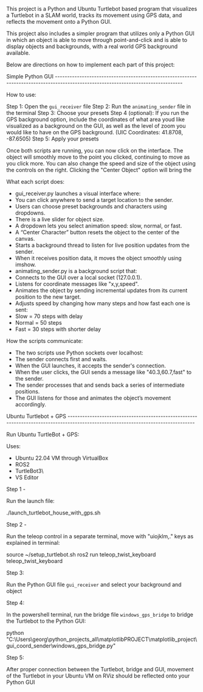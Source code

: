 This project is a Python and Ubuntu Turtlebot based program that visualizes a Turtlebot in a SLAM world, tracks its movement using GPS data, and reflects the movement onto a Python GUI.

This project also includes a simpler program that utilizes only a Python GUI in which an object is able to move through point-and-click and is able to display objects and backgrounds, with a real world GPS background available. 

Below are directions on how to implement each part of this project:


Simple Python GUI ----------------------------------------------------------------------------------------------------------------------------------

How to use:

Step 1: Open the `gui_receiver` file
Step 2: Run the `animating_sender` file in the terminal
Step 3: Choose your presets
Step 4 (optional): If you run the GPS background option, include the coordinates of what area youd like visualized as a background on the GUI, as well as the level of zoom you would like to have on the GPS background. (UIC Coordinates: 41.8708, -87.6505)
Step 5: Apply your presets

Once both scripts are running, you can now click on the interface. The object will smoothly move to the point you clicked, continuing to move as you click more. You can also change the speed and size of the object using the controls on the right. Clicking the "Center Object" option will bring the 


What each script does:

- gui_receiver.py launches a visual interface where:
- You can click anywhere to send a target location to the sender.
- Users can choose preset backgrounds and characters using dropdowns.
- There is a live slider for object size.
- A dropdown lets you select animation speed: slow, normal, or fast.
- A “Center Character” button resets the object to the center of the canvas.
- Starts a background thread to listen for live position updates from the sender.
- When it receives position data, it moves the object smoothly using imshow.
- animating_sender.py is a background script that:
- Connects to the GUI over a local socket (127.0.0.1).
- Listens for coordinate messages like "x,y,speed".
- Animates the object by sending incremental updates from its current position to the new target.
- Adjusts speed by changing how many steps and how fast each one is sent:
- Slow = 70 steps with delay
- Normal = 50 steps
- Fast = 30 steps with shorter delay

How the scripts communicate:

- The two scripts use Python sockets over localhost:
- The sender connects first and waits.
- When the GUI launches, it accepts the sender's connection.
- When the user clicks, the GUI sends a message like "40.3,60.7,fast" to the sender.
- The sender processes that and sends back a series of intermediate positions.
- The GUI listens for those and animates the object’s movement accordingly.

Ubuntu Turtlebot + GPS ----------------------------------------------------------------------------------------------------------------------------------

Run Ubuntu TurtleBot + GPS:

Uses:

- Ubuntu 22.04 VM through VirtualBox
- ROS2
- TurtleBot3\
- VS Editor 

Step 1 - 

Run the launch file:

./launch_turtlebot_house_with_gps.sh


Step 2 - 

Run the teleop control in a separate terminal, move with "uiojklm,." keys as explained in terminal:

source ~/setup_turtlebot.sh
ros2 run teleop_twist_keyboard teleop_twist_keyboard


Step 3:

Run the Python GUI file `gui_receiver` and select your background and object


Step 4:

In the powershell terminal, run the bridge file `windows_gps_bridge` to bridge the Turtlebot to the Python GUI:

python "C:\Users\georg\python_projects_all\matplotlibPROJECT\matplotlib_project\gui_coord_sender\windows_gps_bridge.py"



Step 5:

After proper connection between the Turtlebot, bridge and GUI, movement of the Turtlebot in your Ubuntu VM on RViz should be reflected onto your Python GUI





